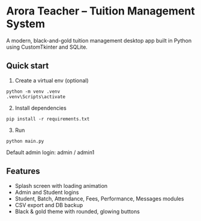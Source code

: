 # Arora Teacher – Tuition Management System

A modern, black-and-gold tuition management desktop app built in Python using CustomTkinter and SQLite.

## Quick start

1) Create a virtual env (optional)
```
python -m venv .venv
.venv\Scripts\activate
```

2) Install dependencies
```
pip install -r requirements.txt
```

3) Run
```
python main.py
```

Default admin login: admin / admin1

## Features
- Splash screen with loading animation
- Admin and Student logins
- Student, Batch, Attendance, Fees, Performance, Messages modules
- CSV export and DB backup
- Black & gold theme with rounded, glowing buttons
